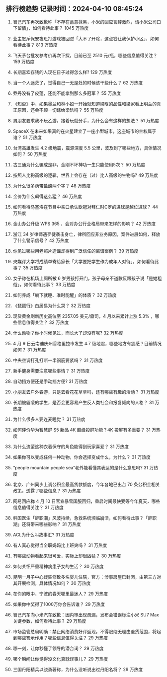 
## 排行榜趋势 记录时间：2024-04-10 08:45:24
  
  1. 智己汽车再次致歉称「不存在蓄意抹黑，小米的回应言辞激烈，请小米公司口下留情」，如何看待此事？ 1045 万热度
    
  2. 业主怒斥保安夜班打游戏被回怼「大不了开除，这点钱让我保护小区」，如何看待此事？ 813 万热度
    
  3. 飞天茅台批发参考价再次下探，目前已至 2510 元/瓶，哪些信息值得关注？ 159 万热度
    
  4. 长期喜欢存钱的人现在日子过得怎么样? 129 万热度
    
  5. 当一个人迷茫了，觉得自己一无是处的时候该干些什么？ 62 万热度
    
  6. 乔丹没有了皮蓬，还能不能拿到那么多冠军？ 55 万热度
    
  7. 《知否》中，如果墨兰和林小娘一开始就知道梁晗的品性和梁家看上明兰的真正原因，还会不顾一切嫁给梁晗吗？ 55 万热度
    
  8. 男朋友要求我不玩乙游，接着玩就分手，为什么会有这样的想法？ 51 万热度
    
  9. SpaceX 在未来如果真的在火星建立了一座小型城市，这座城市的主权属于谁？ 51 万热度
    
  10. 台湾高雄发生 4.2 级地震，震源深度 5.5 公里，波及到了哪些地方，具体情况如何？ 50 万热度
    
  11. 古三通为什么骗成是非，金刚不坏神功一生只能使用5次？ 50 万热度
    
  12. 按照人比狗高级的逻辑，世界上会存在（过）比人高级的生物吗? 49 万热度
    
  13. 为什么很多药带盐酸两个字？ 48 万热度
    
  14. 金价为什么飙得这么猛？ 46 万热度
    
  15. 如何看待马塞洛在节目中亲口承认欧冠对拜仁时C罗的进球是越位进球？ 44 万热度
    
  16. 金山办公升级 WPS 365 ，会对办公行业格局带来怎样的影响？ 42 万热度
    
  17. 浙江 34 岁律师遇歹徒袭击身亡，律所回应非业务原因，案件进展如何，释放了什么警示信号？ 42 万热度
    
  18. 你见过哪些用老照片造谣却得到广泛信任的离谱案例？ 39 万热度
    
  19. 央媒评大学将成绩单寄给家长「大学要把学生作为成年人对待」，如何看待此事？ 35 万热度
    
  20. 女子称在机场上厕所被 6 岁男孩打开门，孩子母亲不道歉反跟孩子说「是她粗俗」，如何看待此事？ 33 万热度
    
  21. 如何养成「躺下就睡、准时能醒」的体质？ 32 万热度
    
  22. 《琵琶行》白居易为什么哭？ 32 万热度
    
  23. 现货黄金刷新历史高位至 2357.05 美元/盎司，4 月以来累计上涨 5.3% ，哪些信息值得关注？ 32 万热度
    
  24. 什么动物？你小时候见过，而长大了却没有呢? 32 万热度
    
  25. 4 月 9 日云南迪庆州香格里拉市发生 4.7 级地震，哪些地方有震感？目前情况如何？ 31 万热度
    
  26. 中央空调打孔打断一半钢筋要紧吗？ 31 万热度
    
  27. 新手健身需要注意哪些事情？ 31 万热度
    
  28. 自动挡方便还是手动挡方便? 31 万热度
    
  29. 小朋友去户外春游，只是去看花花草草吗，还有哪些有趣的活动？ 31 万热度
    
  30. 长期被霸凌的学生，是否会更容易产生反人类社会和报复倾向的人格？ 31 万热度
    
  31. 为什么很多人要连麦睡觉？ 31 万热度
    
  32. 如何评价华为智慧屏 S5 新品 4K 超级投屏功能？4K 投屏有多重要？ 31 万热度
    
  33. 为什么流萤这种衣着保守的角色能得到玩家喜爱？ 31 万热度
    
  34. 如果你可以变成任何一种动物，你会选择变成什么，为什么？ 31 万热度
    
  35. “people mountain people sea”老外能看懂其表达的是什么意思吗? 31 万热度
    
  36. 北京、广州同步上调公积金最高贷款额度，今年各地已出台 70 条公积金相关政策，透露了哪些信息？ 31 万热度
    
  37. 网易回应称 4 月 10 日官宣暴雪国服回归，重启时间最快要等今年夏天，哪些信息值得关注？ 31 万热度
    
  38. 韩国医生「辞职潮」风波持续，急救系统濒临崩溃，如何看待此事？「辞职潮」还将带来哪些影响？ 31 万热度
    
  39. ACL为什么叫故事汇? 31 万热度
    
  40. 有人真心觉得当全职妈妈比上班爽吗？ 31 万热度
    
  41. 有哪些动物看起来很可爱，实际上却很凶猛？ 30 万热度
    
  42. 如何关怀严重精神病患子女的生活？ 30 万热度
    
  43. 昆明一月子中心疑装修致多名婴儿住院，官方：涉事房屋已封闭，由第三方对其开展检测，具体情况如何？ 30 万热度
    
  44. 在你的眼中，宁波的春天哪里最迷人？ 29 万热度
    
  45. 如果你中奖得了1000万你会告诉谁？ 29 万热度
    
  46. 智己汽车向小米汽车致歉：因内审出现疏漏，发布会错误标注小米 SU7 Max 关键参数，如何看待此事？ 29 万热度
    
  47. 市场监管总局明确：禁止网络消费好评返现，不得限缩无理由退货范围，将起到哪些警示作用？哪些信息值得关注？ 29 万热度
    
  48. 哪一刻，让你秒懂了领导的潜台词？ 29 万热度
    
  49. 哪个瞬间让你觉得没文化真耽误事儿？ 29 万热度
    
  50. 三国丹阳精兵以骁勇著称，为什么没听说出过丹阳名将？ 29 万热度
    